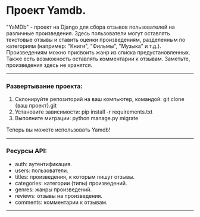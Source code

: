 # Проект Yamdb.
"YaMDb" - проект на Django для сбора отзывов пользователей на различные произведения. Здесь пользователи могут оставлять текстовые отзывы и ставить оценки произведениям, разделенным по категориям (например: "Книги", "Фильмы", "Музыка" и т.д.). Произведениям можно присвоить жанр из списка предустановленных. Также есть возможность оставлять комментарии к отзывам. Заметьте, произведения здесь не хранятся.
***

### Развертывание проекта:
1. Склонируйте репозиторий на ваш компьютер, командой: git clone {ваш проект}.git
2. Установите зависимости: pip install -r requirements.txt
3. Выполните миграции: python manage.py migrate

Теперь вы можете использовать Yamdb!
***

### Ресурсы API:
* auth: аутентификация.
* users: пользователи.
* titles: произведения, к которым пишут отзывы.
* categories: категории (типы) произведений.
* genres: жанры произведений.
* reviews: отзывы на произведения.
* comments: комментарии к отзывам.
***





